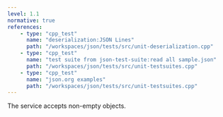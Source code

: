 ```yaml
---
level: 1.1
normative: true
references:
    - type: "cpp_test"
      name: "deserialization:JSON Lines"
      path: "/workspaces/json/tests/src/unit-deserialization.cpp"
    - type: "cpp_test"
      name: "test suite from json-test-suite:read all sample.json"
      path: "/workspaces/json/tests/src/unit-testsuites.cpp"
    - type: "cpp_test"
      name: "json.org examples"
      path: "/workspaces/json/tests/src/unit-testsuites.cpp"
---
```


The service accepts non-empty objects.